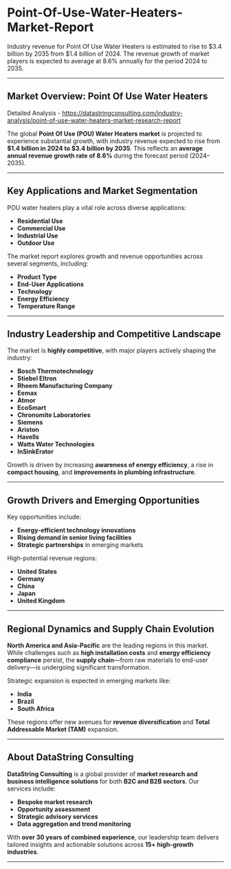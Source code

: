 # Point-Of-Use-Water-Heaters-Market-Report

Industry revenue for Point Of Use Water Heaters is estimated to rise to $3.4 billion by 2035 from $1.4 billion of 2024. The revenue growth of market players is expected to average at 8.6% annually for the period 2024 to 2035.

---

## **Market Overview: Point Of Use Water Heaters**

Detailed Analysis - https://datastringconsulting.com/industry-analysis/point-of-use-water-heaters-market-research-report

The global **Point Of Use (POU) Water Heaters market** is projected to experience substantial growth, with industry revenue expected to rise from **\$1.4 billion in 2024 to \$3.4 billion by 2035**. This reflects an **average annual revenue growth rate of 8.6%** during the forecast period (2024–2035).

---

## **Key Applications and Market Segmentation**

POU water heaters play a vital role across diverse applications:

* **Residential Use**
* **Commercial Use**
* **Industrial Use**
* **Outdoor Use**

The market report explores growth and revenue opportunities across several segments, including:

* **Product Type**
* **End-User Applications**
* **Technology**
* **Energy Efficiency**
* **Temperature Range**

---

## **Industry Leadership and Competitive Landscape**

The market is **highly competitive**, with major players actively shaping the industry:

* **Bosch Thermotechnology**
* **Stiebel Eltron**
* **Rheem Manufacturing Company**
* **Eemax**
* **Atmor**
* **EcoSmart**
* **Chronomite Laboratories**
* **Siemens**
* **Ariston**
* **Havells**
* **Watts Water Technologies**
* **InSinkErator**

Growth is driven by increasing **awareness of energy efficiency**, a rise in **compact housing**, and **improvements in plumbing infrastructure**.

---

## **Growth Drivers and Emerging Opportunities**

Key opportunities include:

* **Energy-efficient technology innovations**
* **Rising demand in senior living facilities**
* **Strategic partnerships** in emerging markets

High-potential revenue regions:

* **United States**
* **Germany**
* **China**
* **Japan**
* **United Kingdom**

---

## **Regional Dynamics and Supply Chain Evolution**

**North America and Asia-Pacific** are the leading regions in this market. While challenges such as **high installation costs** and **energy efficiency compliance** persist, the **supply chain**—from raw materials to end-user delivery—is undergoing significant transformation.

Strategic expansion is expected in emerging markets like:

* **India**
* **Brazil**
* **South Africa**

These regions offer new avenues for **revenue diversification** and **Total Addressable Market (TAM)** expansion.

---

## **About DataString Consulting**

**DataString Consulting** is a global provider of **market research and business intelligence solutions** for both **B2C and B2B sectors**. Our services include:

* **Bespoke market research**
* **Opportunity assessment**
* **Strategic advisory services**
* **Data aggregation and trend monitoring**

With **over 30 years of combined experience**, our leadership team delivers tailored insights and actionable solutions across **15+ high-growth industries**.

---
